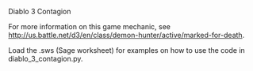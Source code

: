 Diablo 3 Contagion

For more information on this game mechanic, see http://us.battle.net/d3/en/class/demon-hunter/active/marked-for-death.

Load the .sws (Sage worksheet) for examples on how to use the code in diablo_3_contagion.py.  
